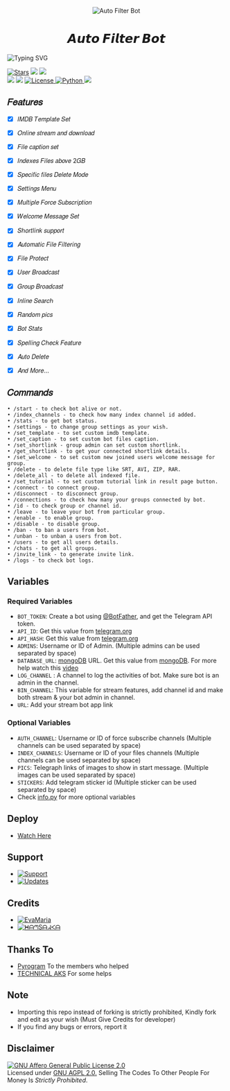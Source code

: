 <p align="center">
  <img src="https://graph.org/file/a66dbf46acf369e26d48a.jpg" alt="Auto Filter Bot">
</p>
<h1 align="center">
  <b>𝘼𝙪𝙩𝙤 𝙁𝙞𝙡𝙩𝙚𝙧 𝘽𝙤𝙩</b>
</h1>

![Typing SVG](https://readme-typing-svg.herokuapp.com/?lines=𝑊𝑒𝑙𝑐𝑜𝑚𝑒+𝑇𝑜+SL_Bots!;𝐶𝑟𝑒𝑎𝑡𝑒𝑑+𝑏𝑦+ᕼᗩᘉSᗩᖽᐸᗩ!;𝐴+𝑠𝑖𝑚𝑝𝑙𝑒+𝑎𝑛𝑑+𝑝𝑜𝑤𝑒𝑟𝑓𝑢𝑙+𝐵𝑜𝑡!;𝐼𝑛𝑑𝑒𝑥𝑒𝑠+𝐹𝑖𝑙𝑒𝑠+𝑎𝑏𝑜𝑣𝑒+2𝐺𝐵)
</p>

<a href="https://github.com/HansakaAnuhas-TG/AutoFilterBot-Beta/stargazers"><img src="https://img.shields.io/github/stars/HansakaAnuhas-TG/AutoFilterBot-Beta?color=black&logo=github&logoColor=black&style=for-the-badge" alt="Stars" /></a>
<a href="https://github.com/HansakaAnuhas-TG/AutoFilterBot-Beta/network/members"> <img src="https://img.shields.io/github/forks/HansakaAnuhas-TG/AutoFilterBot-Beta?color=black&logo=github&logoColor=black&style=for-the-badge" /></a>
<a href="https://github.com/HansakaAnuhas-TG/AutoFilterBot-Beta"> <img src="https://img.shields.io/github/repo-size/HansakaAnuhas-TG/AutoFilterBot-Beta?color=skyblue&logo=github&logoColor=blue&style=for-the-badge" /></a>   
<a href="https://github.com/HansakaAnuhas-TG/AutoFilterBot-Beta/commits"> <img src="https://img.shields.io/github/last-commit/HansakaAnuhas-TG/AutoFilterBot-Beta?color=black&logo=github&logoColor=black&style=for-the-badge" /></a>
<a href="https://github.com/HansakaAnuhas-TG/AutoFilterBot-Beta"> <img src="https://img.shields.io/github/contributors/HansakaAnuhas-TG/AutoFilterBot-Beta?color=skyblue&logo=github&logoColor=blue&style=for-the-badge" /></a>
<a href="https://github.com/HansakaAnuhas-TG/AutoFilterBot-Beta/blob/main/LICENSE"> <img src="https://img.shields.io/badge/License- GPL 2.0 license -blueviolet?style=for-the-badge" alt="License" /> </a>
<a href="https://www.python.org/"> <img src="https://img.shields.io/badge/Written%20in-Python-skyblue?style=for-the-badge&logo=python" alt="Python" /> </a>
<a href="https://pypi.org/project/Pyrogram/"> <img src="https://img.shields.io/pypi/v/pyrogram?color=white&label=pyrogram&logo=python&logoColor=blue&style=for-the-badge" /></a>

## 𝐹𝑒𝑎𝑡𝑢𝑟𝑒𝑠
- [x] 𝐼𝑀𝐷𝐵 𝑇𝑒𝑚𝑝𝑙𝑎𝑡𝑒 𝑆𝑒𝑡
- [x] 𝑂𝑛𝑙𝑖𝑛𝑒 𝑠𝑡𝑟𝑒𝑎𝑚 𝑎𝑛𝑑 𝑑𝑜𝑤𝑛𝑙𝑜𝑎𝑑
- [x] 𝐹𝑖𝑙𝑒 𝑐𝑎𝑝𝑡𝑖𝑜𝑛 𝑠𝑒𝑡
- [x] 𝐼𝑛𝑑𝑒𝑥𝑒𝑠 𝐹𝑖𝑙𝑒𝑠 𝑎𝑏𝑜𝑣𝑒 2𝐺𝐵
- [x] 𝑆𝑝𝑒𝑐𝑖𝑓𝑖𝑐 𝑓𝑖𝑙𝑒𝑠 𝐷𝑒𝑙𝑒𝑡𝑒 𝑀𝑜𝑑𝑒
- [x] 𝑆𝑒𝑡𝑡𝑖𝑛𝑔𝑠 𝑀𝑒𝑛𝑢
- [x] 𝑀𝑢𝑙𝑡𝑖𝑝𝑙𝑒 𝐹𝑜𝑟𝑐𝑒 𝑆𝑢𝑏𝑠𝑐𝑟𝑖𝑝𝑡𝑖𝑜𝑛
- [x] 𝑊𝑒𝑙𝑐𝑜𝑚𝑒 𝑀𝑒𝑠𝑠𝑎𝑔𝑒 𝑆𝑒𝑡
- [x] 𝑆ℎ𝑜𝑟𝑡𝑙𝑖𝑛𝑘 𝑠𝑢𝑝𝑝𝑜𝑟𝑡
- [x] 𝐴𝑢𝑡𝑜𝑚𝑎𝑡𝑖𝑐 𝐹𝑖𝑙𝑒 𝐹𝑖𝑙𝑡𝑒𝑟𝑖𝑛𝑔
- [x] 𝐹𝑖𝑙𝑒 𝑃𝑟𝑜𝑡𝑒𝑐𝑡
- [x] 𝑈𝑠𝑒𝑟 𝐵𝑟𝑜𝑎𝑑𝑐𝑎𝑠𝑡
- [x] 𝐺𝑟𝑜𝑢𝑝 𝐵𝑟𝑜𝑎𝑑𝑐𝑎𝑠𝑡
- [x] 𝐼𝑛𝑙𝑖𝑛𝑒 𝑆𝑒𝑎𝑟𝑐ℎ
- [x] 𝑅𝑎𝑛𝑑𝑜𝑚 𝑝𝑖𝑐𝑠
- [x] 𝐵𝑜𝑡 𝑆𝑡𝑎𝑡𝑠
- [x] 𝑆𝑝𝑒𝑙𝑙𝑖𝑛𝑔 𝐶ℎ𝑒𝑐𝑘 𝐹𝑒𝑎𝑡𝑢𝑟𝑒
- [x] 𝐴𝑢𝑡𝑜 𝐷𝑒𝑙𝑒𝑡𝑒
- [x] 𝐴𝑛𝑑 𝑀𝑜𝑟𝑒...


## 𝐶𝑜𝑚𝑚𝑎𝑛𝑑𝑠
```
• /start - to check bot alive or not.
• /index_channels - to check how many index channel id added.
• /stats - to get bot status.
• /settings - to change group settings as your wish.
• /set_template - to set custom imdb template.
• /set_caption - to set custom bot files caption.
• /set_shortlink - group admin can set custom shortlink.
• /get_shortlink - to get your connected shortlink details.
• /set_welcome - to set custom new joined users welcome message for group.
• /delete - to delete file type like SRT, AVI, ZIP, RAR.
• /delete_all - to delete all indexed file.
• /set_tutorial - to set custom tutorial link in result page button.
• /connect - to connect group.
• /disconnect - to disconnect group.
• /connections - to check how many your groups connected by bot.
• /id - to check group or channel id.
• /leave - to leave your bot from particular group.
• /enable - to enable group.
• /disable - to disable group.
• /ban - to ban a users from bot.
• /unban - to unban a users from bot.
• /users - to get all users details.
• /chats - to get all groups.
• /invite_link - to generate invite link.
• /logs - to check bot logs.
```

## Variables
### Required Variables
* `BOT_TOKEN`: Create a bot using [@BotFather](https://telegram.dog/BotFather), and get the Telegram API token.
* `API_ID`: Get this value from [telegram.org](https://my.telegram.org/apps)
* `API_HASH`: Get this value from [telegram.org](https://my.telegram.org/apps)
* `ADMINS`: Username or ID of Admin. (Multiple admins can be used separated by space)
* `DATABASE_URL`: [mongoDB](https://www.mongodb.com) URL. Get this value from [mongoDB](https://www.mongodb.com). For more help watch this [video](https://youtu.be/1G1XwEOnxxo)
* `LOG_CHANNEL` : A channel to log the activities of bot. Make sure bot is an admin in the channel.
* `BIN_CHANNEL`: This variable for stream features, add channel id and make both stream & your bot admin in channel.
* `URL`: Add your stream bot app link
### Optional Variables
* `AUTH_CHANNEL`: Username or ID of force subscribe channels (Multiple channels can be used separated by space)
* `INDEX_CHANNELS`: Username or ID of your files channels (Multiple channels can be used separated by space)
* `PICS`: Telegraph links of images to show in start message. (Multiple images can be used separated by space)
* `STICKERS`: Add telegram sticker id (Multiple sticker can be used separated by space)
* Check [info.py](https://github.com/HansakaAnuhas-TG/AutoFilterBot-Beta/blob/main/info.py) for more optional variables


## Deploy
- [Watch Here](https://telegram.dog/aks_bots/6)


## Support
* [![Support](https://img.shields.io/static/v1?label=Support&message=Group&color=critical)](https://t.me/SL_Bots_Support)
* [![Updates](https://img.shields.io/static/v1?label=Updates&message=Channel&color=critical)](https://t.me/SL_Bots_Updates)

## Credits 
* [![EvaMaria](https://img.shields.io/static/v1?label=EvaMaria&message=Developers&color=critical)](https://t.me/TeamEvamaria)
* [![ᕼᗩᘉSᗩᖽᐸᗩ](https://img.shields.io/static/v1?label=ᕼᗩᘉSᗩᖽᐸᗩ&message=TG&color=critical)](https://t.me/Hansaka_Anuhas)

## Thanks To
 - [Pyrogram](https://t.me/pyrogramchat) To the members who helped
 - [TECHNICAL AKS](https://t.me/Technicalaks123) For some helps

## Note
 - Importing this repo instead of forking is strictly prohibited, Kindly fork and edit as your wish (Must Give Credits for developer)
 - If you find any bugs or errors, report it

## Disclaimer
[![GNU Affero General Public License 2.0](https://www.gnu.org/graphics/agplv3-155x51.png)](https://www.gnu.org/licenses/agpl-3.0.en.html#header)    
Licensed under [GNU AGPL 2.0.](https://github.com/HansakaAnuhas-TG/AutoFilterBot-Beta/blob/main/LICENSE)
Selling The Codes To Other People For Money Is *Strictly Prohibited*.
